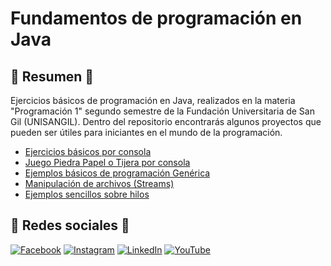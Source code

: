 # Fundamentos de programación en Java

## 📜 Resumen 📜
Ejercicios básicos de programación en Java, realizados en la materia "Programación 1" segundo semestre de la Fundación Universitaria de San Gil (UNISANGIL).
Dentro del repositorio encontrarás algunos proyectos que pueden ser útiles para iniciantes en el mundo de la programación.

* [Ejercicios básicos por consola](https://github.com/Juan-Carlos-Estevez-Vargas/Basics-Of-Programming-In-Java/tree/master/Ejercicios_Fundamentos)
* [Juego Piedra Papel o Tijera por consola](https://github.com/Juan-Carlos-Estevez-Vargas/Basics-Of-Programming-In-Java/tree/master/PiedraPapelTijeraConsola)
* [Ejemplos básicos de programación Genérica](https://github.com/Juan-Carlos-Estevez-Vargas/Basics-Of-Programming-In-Java/tree/master/ProgramacionGenerica)
* [Manipulación de archivos (Streams)](https://github.com/Juan-Carlos-Estevez-Vargas/Basics-Of-Programming-In-Java/tree/master/Streams)
* [Ejemplos sencillos sobre hilos](https://github.com/Juan-Carlos-Estevez-Vargas/Basics-Of-Programming-In-Java/tree/master/Threads)

## 🤗 Redes sociales 🤗
[![Facebook](https://img.shields.io/badge/Facebook-%231877F2.svg?logo=Facebook&logoColor=white)](https://facebook.com/juancarlos.estevezvargas.98) [![Instagram](https://img.shields.io/badge/Instagram-%23E4405F.svg?logo=Instagram&logoColor=white)](https://instagram.com/juankestevez) [![LinkedIn](https://img.shields.io/badge/LinkedIn-%230077B5.svg?logo=linkedin&logoColor=white)](https://linkedin.com/in/juan-carlos-estevez-vargas) [![YouTube](https://img.shields.io/badge/YouTube-%23FF0000.svg?logo=YouTube&logoColor=white)](https://youtube.com/@JuanCarlosEstevezVargas) 
